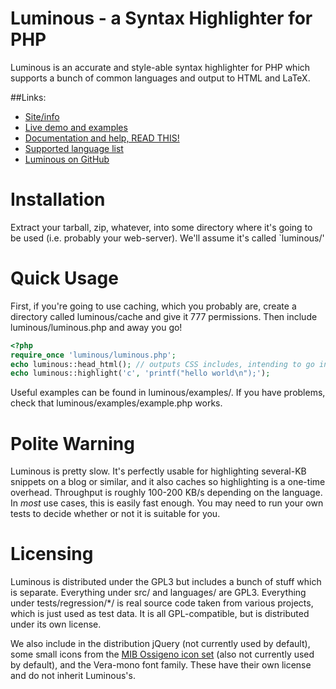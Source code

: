 Luminous - a Syntax Highlighter for PHP
=======================================

Luminous is an accurate and style-able syntax highlighter for PHP which supports 
a bunch of common languages and output to HTML and LaTeX.

##Links:

+ [Site/info](http://luminous.asgaard.co.uk/)
+ [Live demo and examples](http://luminous.asgaard.co.uk/index.php/demo)
+ [Documentation and help, READ THIS!](http://luminous.asgaard.co.uk/index.php/docs/show/index)
+ [Supported language list](http://luminous.asgaard.co.uk/assets/luminous/supported.php)
+ [Luminous on GitHub](https://github.com/markwatkinson/luminous)

Installation
============
Extract your tarball, zip, whatever, into some directory where it's going to be
used (i.e. probably your web-server).  We'll assume it's called `luminous/'

Quick Usage 
===========

First, if you're going to use caching, which you probably are, create a 
directory called luminous/cache and give it 777 permissions. Then include 
luminous/luminous.php and away you go!

```php
<?php
require_once 'luminous/luminous.php';
echo luminous::head_html(); // outputs CSS includes, intending to go in <head>
echo luminous::highlight('c', 'printf("hello world\n");');
```

Useful examples can be found in luminous/examples/. If you have problems,
check that luminous/examples/example.php works.

Polite Warning
================

Luminous is pretty slow. It's perfectly usable for highlighting several-KB
snippets on a blog or similar, and it also caches so highlighting is a
one-time overhead. Throughput is roughly 100-200 KB/s depending on the
language. In *most* use cases, this is easily fast enough. You may need to run
your own tests to decide whether or not it is suitable for you.




Licensing
=========

Luminous is distributed under the GPL3 but includes a bunch of stuff which is
separate.
Everything under src/ and languages/ are GPL3.
Everything under tests/regression/*/ is real source code taken from various
projects, which is just used as test data. It is all GPL-compatible, but is
distributed under its own license.

We also include in the distribution jQuery (not currently used by default),
some small icons from the [MIB Ossigeno icon set](http://kde-look.org/content/show.php/MIB+Ossigeno?content=126122) (also not currently
used by default), and the Vera-mono font family. These have their own license
and do not inherit Luminous's.
